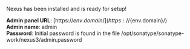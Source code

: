 Nexus has been installed and is ready for setup!

 **Admin panel URL**: [https://${env.domain}/](https://${env.domain}/)  
 **Admin name**: admin  
 **Password**: Initial password is found in the file /opt/sonatype/sonatype-work/nexus3/admin.password